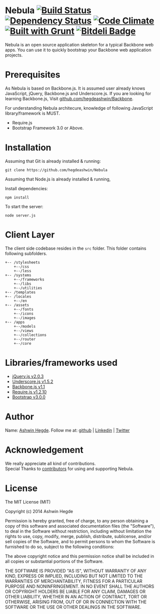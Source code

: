 Nebula [![Build Status](http://travis-ci.org/hegdeashwin/Nebula.png?branch=master)](http://travis-ci.org/hegdeashwin/Nebula)  [![Dependency Status](http://gemnasium.com/hegdeashwin/Nebula.png)](http://gemnasium.com/hegdeashwin/Nebula) [![Code Climate](http://codeclimate.com/repos/52fa1e95e30ba07f52002102/badges/a73df6c9e5472e6b867d/gpa.png)](http://codeclimate.com/repos/52fa1e95e30ba07f52002102/feed)  [![Built with Grunt](http://cdn.gruntjs.com/builtwith.png)](http://gruntjs.com/) [![Bitdeli Badge](https://d2weczhvl823v0.cloudfront.net/hegdeashwin/nebula/trend.png)](https://bitdeli.com/free "Bitdeli Badge")
======
Nebula is an open source application skeleton for a typical Backbone web apps. You can use it to quickly bootstrap your Backbone web application projects.

Prerequisites
=============
As Nebula is based on Backbone.js. It is assumed user already knows JavaScript, jQuery, Backbone.js and Underscore.js.
If you are looking for learning Backbone.js, Visit <a href="//github.com/hegdeashwin/Backbone" target="_blank">github.com/hegdeashwin/Backbone</a>.

For understanding Nebula architecure, knowledge of following JavaScript library/framework is MUST.
<ul>
	<li>Require.js</li>
	<li>Bootstrap Framework 3.0 or Above.</li>
</ul>


Installation
============
Assuming that Git is already installed & running:
```
git clone https://github.com/hegdeashwin/Nebula
```

Assuming that Node.js is already installed & running, 

Install dependencies:
```
npm install
```

To start the server:
```
node server.js
```

Client Layer
============
The client side codebase resides in the ```src``` folder. This folder contains following subfolders.

```
+-- /stylesheets
	+--/css
	+--/less
+-- /systems
	+--/frameworks
	+--/libs
	+--/utilities
+-- /templates
+-- /locales
	+--/en
+-- /assets
	+--/fonts
	+--/icons
	+--/images
+-- /apps
	+--/models
	+--/views
	+--/collections
	+--/router
	+--/core
```

Libraries/frameworks used
=========================
<ul>
	<li><a href="//jquery.com/" target="_blank">jQuery.js v2.0.3</a></li>
	<li><a href="//backbonejs.org/" target="_blank">Underscore.js v1.5.2</a></li>
	<li><a href="//underscorejs.org/" target="_blank">Backbone.js v1.1</a></li>
	<li><a href="//requirejs.org/" target="_blank">Require.js v1.2.10</a></li>
	<li><a href="//getbootstrap.com/" target="_blank">Bootstrap v3.0.0</a></li>
</ul>

Author
======
Name: <a href="//github.com/hegdeashwin" target="_blank">Ashwin Hegde</a>. Follow me at: <a href="//github.com/users/follow?target=hegdeashwin" target="_blank">github</a> | <a href="//in.linkedin.com/in/hegdeashwin" target="_blank">Linkedin</a> | <a href="//twitter.com/hegdeashwin3" target="_blank">Twitter</a>

Acknowledgement
===============
We really appreciate all kind of contributions. <br/>Special Thanks to <a href="//github.com/hegdeashwin/Nebula/graphs/contributors" target="_blank">contributors</a> for using and supporting Nebula.

License
=======
The MIT License (MIT)

Copyright (c) 2014 Ashwin Hegde

Permission is hereby granted, free of charge, to any person obtaining a copy of
this software and associated documentation files (the "Software"), to deal in
the Software without restriction, including without limitation the rights to
use, copy, modify, merge, publish, distribute, sublicense, and/or sell copies of
the Software, and to permit persons to whom the Software is furnished to do so,
subject to the following conditions:

The above copyright notice and this permission notice shall be included in all
copies or substantial portions of the Software.

THE SOFTWARE IS PROVIDED "AS IS", WITHOUT WARRANTY OF ANY KIND, EXPRESS OR
IMPLIED, INCLUDING BUT NOT LIMITED TO THE WARRANTIES OF MERCHANTABILITY, FITNESS
FOR A PARTICULAR PURPOSE AND NONINFRINGEMENT. IN NO EVENT SHALL THE AUTHORS OR
COPYRIGHT HOLDERS BE LIABLE FOR ANY CLAIM, DAMAGES OR OTHER LIABILITY, WHETHER
IN AN ACTION OF CONTRACT, TORT OR OTHERWISE, ARISING FROM, OUT OF OR IN
CONNECTION WITH THE SOFTWARE OR THE USE OR OTHER DEALINGS IN THE SOFTWARE.
